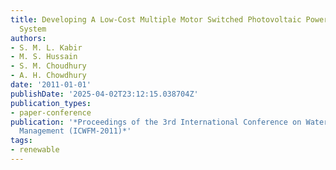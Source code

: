 ```yaml
---
title: Developing A Low-Cost Multiple Motor Switched Photovoltaic Powered Irrigation
  System
authors:
- S. M. L. Kabir
- M. S. Hussain
- S. M. Choudhury
- A. H. Chowdhury
date: '2011-01-01'
publishDate: '2025-04-02T23:12:15.038704Z'
publication_types:
- paper-conference
publication: '*Proceedings of the 3rd International Conference on Water and Flood
  Management (ICWFM-2011)*'
tags:
- renewable
---
```

